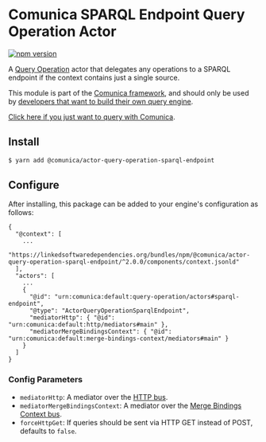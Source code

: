 # Comunica SPARQL Endpoint Query Operation Actor

[![npm version](https://badge.fury.io/js/%40comunica%2Factor-query-operation-sparql-endpoint.svg)](https://www.npmjs.com/package/@comunica/actor-query-operation-sparql-endpoint)

A [Query Operation](https://github.com/comunica/comunica/tree/master/packages/bus-query-operation) actor that delegates
any operations to a SPARQL endpoint if the context contains just a single source.

This module is part of the [Comunica framework](https://github.com/comunica/comunica),
and should only be used by [developers that want to build their own query engine](https://comunica.dev/docs/modify/).

[Click here if you just want to query with Comunica](https://comunica.dev/docs/query/).

## Install

```bash
$ yarn add @comunica/actor-query-operation-sparql-endpoint
```

## Configure

After installing, this package can be added to your engine's configuration as follows:
```text
{
  "@context": [
    ...
    "https://linkedsoftwaredependencies.org/bundles/npm/@comunica/actor-query-operation-sparql-endpoint/^2.0.0/components/context.jsonld"  
  ],
  "actors": [
    ...
    {
      "@id": "urn:comunica:default:query-operation/actors#sparql-endpoint",
      "@type": "ActorQueryOperationSparqlEndpoint",
      "mediatorHttp": { "@id": "urn:comunica:default:http/mediators#main" },
      "mediatorMergeBindingsContext": { "@id": "urn:comunica:default:merge-bindings-context/mediators#main" }
    }
  ]
}
```

### Config Parameters

* `mediatorHttp`: A mediator over the [HTTP bus](https://github.com/comunica/comunica/tree/master/packages/bus-http).
* `mediatorMergeBindingsContext`: A mediator over the [Merge Bindings Context bus](https://github.com/comunica/comunica/tree/master/packages/bus-merge-bindings-context).
* `forceHttpGet`: If queries should be sent via HTTP GET instead of POST, defaults to `false`.
